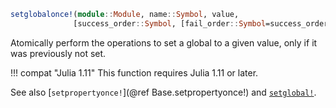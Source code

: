 ```julia
setglobalonce!(module::Module, name::Symbol, value,
              [success_order::Symbol, [fail_order::Symbol=success_order]) -> success::Bool
```

Atomically perform the operations to set a global to a given value, only if it was previously not set.

!!! compat "Julia 1.11"
    This function requires Julia 1.11 or later.


See also [`setpropertyonce!`](@ref Base.setpropertyonce!) and [`setglobal!`](@ref).
